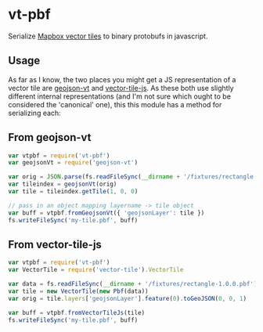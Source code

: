 # vt-pbf

Serialize [Mapbox vector tiles](https://github.com/mapbox/vector-tile-spec) to binary protobufs in javascript.

## Usage

As far as I know, the two places you might get a JS representation of a vector
tile are [geojson-vt](https://github.com/mapbox/geojson-vt) and
[vector-tile-js](https://github.com/mapbox/vector-tile-js).  As these both use
slightly different internal representations (and I'm not sure which ought to be
considered the 'canonical' one), this this module has a method for
serializing each:

## From geojson-vt

```javascript
var vtpbf = require('vt-pbf')
var geojsonVt = require('geojson-vt')

var orig = JSON.parse(fs.readFileSync(__dirname + '/fixtures/rectangle.geojson'))
var tileindex = geojsonVt(orig)
var tile = tileindex.getTile(1, 0, 0)

// pass in an object mapping layername -> tile object
var buff = vtpbf.fromGeojsonVt({ 'geojsonLayer': tile })
fs.writeFileSync('my-tile.pbf', buff)
```


## From vector-tile-js

```javascript
var vtpbf = require('vt-pbf')
var VectorTile = require('vector-tile').VectorTile

var data = fs.readFileSync(__dirname + '/fixtures/rectangle-1.0.0.pbf')
var tile = new VectorTile(new Pbf(data))
var orig = tile.layers['geojsonLayer'].feature(0).toGeoJSON(0, 0, 1)

var buff = vtpbf.fromVectorTileJs(tile)
fs.writeFileSync('my-tile.pbf', buff)
```
